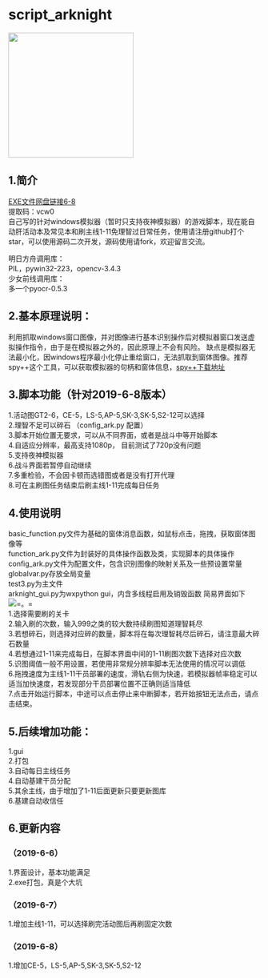 # script_arknight
<p align="left">
	<img src="https://github.com/vertuer/script_arknight/blob/master/processed/f9c6cbdc6b.jpg" width="250" height="250">
</p>

## 1.简介
  [EXE文件网盘链接6-8](https://pan.baidu.com/s/1dwEytw45VyTNLf1Q7qT2Rg)  
  提取码：vcw0  
  自己写的针对windows模拟器（暂时只支持夜神模拟器）的游戏脚本，现在能自动肝活动本及常见本和刷主线1-11免理智过日常任务，使用请注册github打个star，可以使用源码二次开发，源码使用请fork，欢迎留言交流。

明日方舟调用库：  
PIL，pywin32-223，opencv-3.4.3  
少女前线调用库：  
多一个pyocr-0.5.3



## 2.基本原理说明：
  利用抓取windows窗口图像，并对图像进行基本识别操作后对模拟器窗口发送虚拟操作指令，由于是在模拟器之外的，因此原理上不会有风险。
缺点是模拟器无法最小化，因windows程序最小化停止重绘窗口，无法抓取到窗体图像。推荐spy++这个工具，可以获取模拟器的句柄和窗体信息，[spy++下载地址](http://pan.baidu.com/s/1skMJUkH)

## 3.脚本功能（针对2019-6-8版本）
  1.活动图GT2-6，CE-5，LS-5,AP-5,SK-3,SK-5,S2-12可以选择  
  2.理智不足可以碎石    （config_ark.py 配置）  
  3.脚本开始位置无要求，可以从不同界面，或者是战斗中等开始脚本  
  4.自适应分辨率，最高支持1080p， 目前测试了720p没有问题  
  5.支持夜神模拟器  
  6.战斗界面若暂停自动继续  
  7.多重检验，不会因卡顿而选错图或者是没有打开代理    
  8.可在主刷图任务结束后刷主线1-11完成每日任务
## 4.使用说明
  basic_function.py文件为基础的窗体消息函数，如鼠标点击，拖拽，获取窗体图像等  
  function_ark.py文件为封装好的具体操作函数及类，实现脚本的具体操作  
  config_ark.py文件为配置文件，包含识别图像的映射关系及一些预设置常量  
  globalvar.py存放全局变量  
  test3.py为主文件  
  arknight_gui.py为wxpython gui，内含多线程启用及销毁函数
  简易界面如下  
  ![=。=](https://github.com/vertuer/script_arknight/blob/master/123.png)  
  1.选择需要刷的关卡  
  2.输入刷的次数，输入999之类的较大数持续刷图知道理智耗尽  
  3.若想碎石，则选择对应碎的数量，脚本将在每次理智耗尽后碎石，请注意最大碎石数量  
  4.若想通过1-11来完成每日，在脚本界面中间的1-11刷图次数下选择对应次数  
  5.识图阈值一般不用设置，若使用非常规分辨率脚本无法使用的情况可以调低  
  6.拖拽速度为主线1-11干员部署的速度，滑轨右侧为快速，若模拟器帧率稳定可以适当加快速度，若发现部分干员部署位置不正确则适当降低      
  7.点击开始运行脚本，中途可以点击停止来中断脚本，若开始按钮无法点击，请点击结束。
## 5.后续增加功能：
  1.gui  
  2.打包  
  3.自动每日主线任务  
  4.自动基建干员分配  
  5.其余主线，由于增加了1-11后面更新只要更新图库  
  6.基建自动收信任  
  
## 6.更新内容
### （2019-6-6）
  1.界面设计，基本功能满足  
  2.exe打包，真是个大坑
### （2019-6-7）
  1.增加主线1-11，可以选择刷完活动图后再刷固定次数  
### （2019-6-8）
  1.增加CE-5，LS-5,AP-5,SK-3,SK-5,S2-12  
